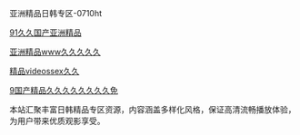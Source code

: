 亚洲精品日韩专区-0710ht

<a href="https://heiliaoe8ajia.pages.dev">91久久国产亚洲精品</a>

<a href="https://heiliaozj3tjd.pages.dev">亚洲精品www久久久久久</a>

<a href="https://heiliaoga6s9v.pages.dev">精品videossex久久</a>

<a href="https://heiliaowzu4ur.pages.dev">9国产精品久久久久久久久久免</a>

本站汇聚丰富日韩精品专区资源，内容涵盖多样化风格，保证高清流畅播放体验，为用户带来优质观影享受。

<span style="display:none;">[Canonical link](https://github.com/hihi20250710/hihi14)</span>
